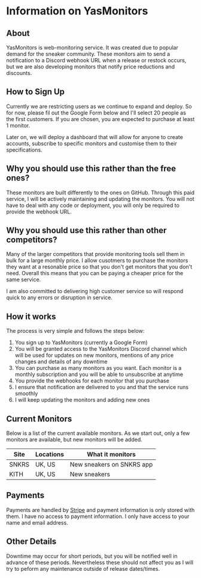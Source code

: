 # Information on YasMonitors


## About
YasMonitors is web-monitoring service. It was created due to popular demand for the sneaker community.
These monitors aim to send a notification to a Discord webhook URL when a release or restock occurs, but we are also developing monitors that notify price reductions and discounts.  


## How to Sign Up
Currently we are restricting users as we continue to expand and deploy. So for now, please fil out the Google Form below and I'll select 20 people as the first customers. If you are chosen, you are expected to purchase at least 1 monitor.

Later on, we will deploy a dashboard that will allow for anyone to create accounts, subscribe to specific monitors and customise them to their specifications.


## Why you should use this rather than the free ones?
These monitors are built differently to the ones on GitHub. 
Through this paid service, I will be actively maintaining and updating the monitors.
You will not have to deal with any code or deployment, you will only be required to provide the webhook URL.


## Why you should use this rather than other competitors?
Many of the larger competitors that provide monitoring tools sell them in bulk for a large monthly price.
I allow cusotmers to purchase the monitors they want at a resonable price so that you don't get monitors that you don't need.
Overall this means that you can be paying a cheaper price for the same service.

I am also committed to delivering high customer service so will respond quick to any errors or disruption in service.


## How it works
The process is very simple and follows the steps below:
1. You sign up to YasMonitors (currently a Google Form)
2. You will be granted access to the YasMonitors Discord channel which will be used for updates on new monitors, mentions of any price changes and details of any downtime
3. You can purchase as many monitors as you want. Each monitor is a monthly subscription and you will be able to unsubscribe at anytime
4. You provide the webhooks for each monitor that you purchase
5. I ensure that notification are delivered to you and that the service runs smoothly
6. I will keep updating the monitors and adding new ones


## Current Monitors
Below is a list of the current available monitors. As we start out, only a few monitors are available, but new monitors will be added.

Site | Locations | What it monitors
-----|-----------|------------------
SNKRS | UK, US | New sneakers on SNKRS app
KITH | UK, US | New sneakers

## Payments

Payments are handled by [Stripe](https://stripe.com/) and payment information is only stored with them. I have no access to payment information. I only have access to your name and email address.


## Other Details

Downtime may occur for short periods, but you will be notified well in advance of these periods. Nevertheless these should not affect you as I will try to peform any maintenance outside of release dates/times.
